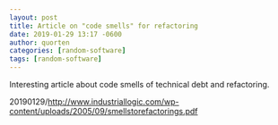 ```yaml
---
layout: post
title: Article on "code smells" for refactoring
date: 2019-01-29 13:17 -0600
author: quorten
categories: [random-software]
tags: [random-software]
---
```


Interesting article about code smells of technical debt and
refactoring.

20190129/http://www.industriallogic.com/wp-content/uploads/2005/09/smellstorefactorings.pdf
